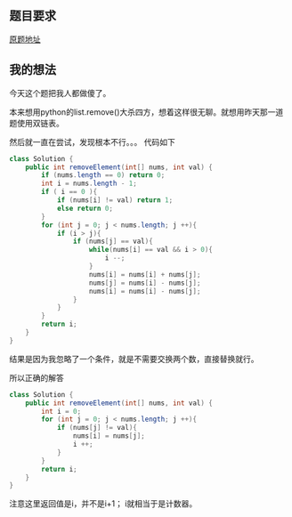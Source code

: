 ## 题目要求
[原题地址](https://leetcode-cn.com/problems/remove-element/description/)
## 我的想法
今天这个题把我人都做傻了。

本来想用python的list.remove()大杀四方，想着这样很无聊。就想用昨天那一道题使用双链表。

然后就一直在尝试，发现根本不行。。。
代码如下
```java
class Solution {
    public int removeElement(int[] nums, int val) {
        if (nums.length == 0) return 0;
        int i = nums.length - 1;
        if ( i == 0 ){
            if (nums[i] != val) return 1;
            else return 0;
        }
        for (int j = 0; j < nums.length; j ++){
            if (i > j){
                if (nums[j] == val){
                    while(nums[i] == val && i > 0){
                        i --;
                    }
                    nums[i] = nums[i] + nums[j];
                    nums[j] = nums[i] - nums[j];
                    nums[i] = nums[i] - nums[j];
                }   
            }
        }
        return i;
    }
}
```
结果是因为我忽略了一个条件，就是不需要交换两个数，直接替换就行。

所以正确的解答
```java
class Solution {
    public int removeElement(int[] nums, int val) {
        int i = 0;
        for (int j = 0; j < nums.length; j ++){
            if (nums[j] != val){
                nums[i] = nums[j];
                i ++;
            }
        }
        return i;
    }
}
```
注意这里返回值是i，并不是i+1； i就相当于是计数器。